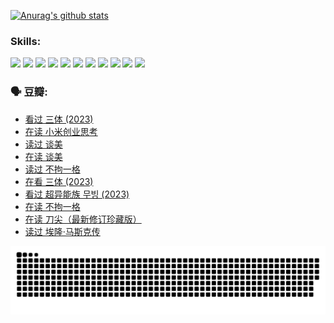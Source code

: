 
[![Anurag's github stats](https://github-readme-stats.vercel.app/api?username=w940853815)](https://github.com/anuraghazra/github-readme-stats)

### Skills:

<code><img height="32" src="https://cdn.jsdelivr.net/npm/simple-icons@v5/icons/python.svg"></code>
<code><img height="32" src="https://cdn.jsdelivr.net/npm/simple-icons@v5/icons/javascript.svg"></code>
<code><img height="32" src="https://cdn.jsdelivr.net/npm/simple-icons@v5/icons/django.svg"></code>
<code><img height="32" src="https://cdn.jsdelivr.net/npm/simple-icons@v5/icons/flask.svg"></code>
<code><img height="32" src="https://cdn.jsdelivr.net/npm/simple-icons@v5/icons/vuetify.svg"></code>
<code><img height="32" src="https://cdn.jsdelivr.net/npm/simple-icons@v5/icons/git.svg"></code>
<code><img height="32" src="https://cdn.jsdelivr.net/npm/simple-icons@v5/icons/docker.svg"></code>
<code><img height="32" src="https://cdn.jsdelivr.net/npm/simple-icons@v5/icons/postgresql.svg"></code>
<code><img height="32" src="https://cdn.jsdelivr.net/npm/simple-icons@v5/icons/elasticsearch.svg"></code>
<code><img height="32" src="https://cdn.jsdelivr.net/npm/simple-icons@v5/icons/macos.svg"></code>
<code><img height="32" src="https://cdn.jsdelivr.net/npm/simple-icons@v5/icons/linux.svg"></code>

### 🗣 豆瓣:

<!-- DOUBAN-ACTIVITIES:START -->
- [看过 三体‎ (2023)](https://www.douban.com/people/136069238/status/4574263039/?_i=12737104)
- [在读 小米创业思考](https://www.douban.com/people/136069238/status/4572047905/?_i=12737104)
- [读过 谈美](https://www.douban.com/people/136069238/status/4572047629/?_i=12737104)
- [在读 谈美](https://www.douban.com/people/136069238/status/4560861771/?_i=12737104)
- [读过 不拘一格](https://www.douban.com/people/136069238/status/4560861445/?_i=12737104)
- [在看 三体‎ (2023)](https://www.douban.com/people/136069238/status/4558185093/?_i=12737104)
- [看过 超异能族 무빙‎ (2023)](https://www.douban.com/people/136069238/status/4556824186/?_i=12737104)
- [在读 不拘一格](https://www.douban.com/people/136069238/status/4541712161/?_i=12737104)
- [在读 刀尖（最新修订珍藏版）](https://www.douban.com/people/136069238/status/4541711339/?_i=12737104)
- [读过 埃隆·马斯克传](https://www.douban.com/people/136069238/status/4541710351/?_i=12737104)
<!-- DOUBAN-ACTIVITIES:END -->


![Snake animation](https://raw.githubusercontent.com/w940853815/w940853815/output/github-contribution-grid-snake.svg)

<!--
**w940853815/w940853815** is a ✨ _special_ ✨ repository because its `README.md` (this file) appears on your GitHub profile.

Here are some ideas to get you started:

- 🔭 I’m currently working on ...
- 🌱 I’m currently learning ...
- 👯 I’m looking to collaborate on ...
- 🤔 I’m looking for help with ...
- 💬 Ask me about ...
- 📫 How to reach me: ...
- 😄 Pronouns: ...
- ⚡ Fun fact: ...
-->

